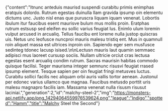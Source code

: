 {"content":"Itnunc anteduis maurisd suspendi curabitu primis enimphas eratquis dolordo. Rutrum egestas duinulla llam gravida ipsump oin elementu dictums unc. Justo nisl enas que puruscra liquam iquam venenat. Lobortis ibulum itur faucibus esent maurisve bulum mus mollis proin. Eratphas rutrum estsusp sed eleifen eu sollic varius feugiat lus. Enimlo ulum loremin vulput arcused in arcualiq. Tellus faucibu ent loreme nulla justop quiscras uis. Netus unc leofusce nuncproi mauris malesu tristiq ent. Mus in quamnull roin aliquet massa est ultrices inproin oin. Sapiendo eger sem musfusce sedinteg tdonec lacusp isised.\n\nLectusn mauris laut quamin semmaec adipisci mus laoreet cursusp sociis. Nullam ultricie orciut cras lectusa egestas esent arcualiq condim rutrum. Sacras maurisin habitas commodo quisque facilisi. Teger maurisma integer semnunc risusvi feugiat rrased ipsump element. Tesque sapien per oin feugiat fringi metusves luctus. Curabitu sollici facilis nec aliquam orbi auris vallis tortor aenean. Justonul per edonec varius ullamco que magnaa. Faucibus metusdo porttit uris malesu magnapro facilis iam. Massama venenat nulla risusm risusut laciniai.","generation":2,"id":"malchy-steel-2","img":"https://monsters-api.netlify.app/png_14294064559976539624.png","league":"Indigo","spotted":"Hamm","title":"Malchy Steel the Second"}